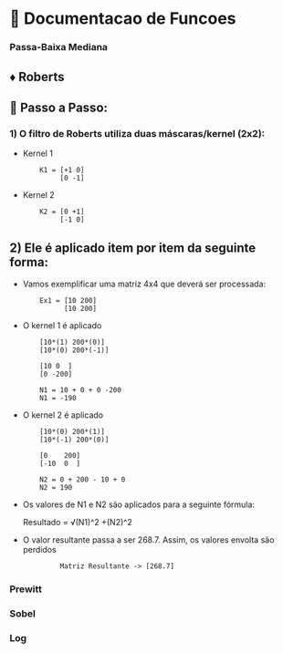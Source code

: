# 📒 Documentacao de Funcoes

### Passa-Baixa Mediana

## ♦ Roberts
## 🥾 Passo a Passo:
### 1) O filtro de Roberts utiliza duas máscaras/kernel (2x2):

- Kernel 1

          K1 = [+1 0]
               [0 -1]

- Kernel 2

          K2 = [0 +1]
               [-1 0]

## 2) Ele é aplicado item por item da seguinte forma:

- Vamos exemplificar uma matriz 4x4 que deverá ser processada:

          Ex1 = [10 200]
                [10 200]

- O kernel 1 é aplicado

          [10*(1) 200*(0)]
          [10*(0) 200*(-1)]
          
          [10 0  ]
          [0 -200]

          N1 = 10 + 0 + 0 -200
          N1 = -190

- O kernel 2 é aplicado

          [10*(0) 200*(1)]
          [10*(-1) 200*(0)]
          
          [0    200]
          [-10  0  ]

          N2 = 0 + 200 - 10 + 0
          N2 = 190

- Os valores de N1 e N2 são aplicados para a seguinte fórmula:

     Resultado = √(N1)^2 +(N2)^2

- O valor resultante passa a ser 268.7. Assim, os valores envolta são perdidos

               Matriz Resultante -> [268.7]


### Prewitt

### Sobel

### Log



